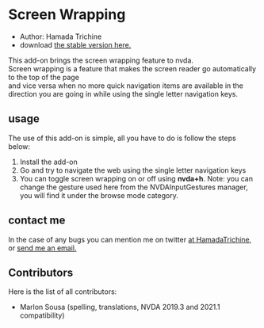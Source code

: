 # Screen Wrapping

* Author: Hamada Trichine
* download [the stable version here.][1]

This add-on brings the screen wrapping feature to nvda.  
Screen wrapping is a feature that makes the screen reader go automatically to the top of the page  
and vice versa when no more quick navigation items are available in the direction you are going in while using   the single letter navigation keys.

## usage

The use of this add-on is simple, all you have to do is follow the steps below:  

 1. Install the add-on
 2. Go and try to navigate the web using the single letter navigation keys
 3. You can toggle screen wrapping on or off using **nvda+h**.
  Note: you can change the gesture used here from the NVDAInputGestures manager, you will find it under the browse mode category.
  
## contact me

In the case of any bugs you can mention me on twitter [at HamadaTrichine](https://twitter.com/hamadatrichine), or [send me an email.](mailto:hamadalog25@gmail.com)

## Contributors

Here is the list of all contributors:

* Marlon Sousa (spelling, translations, NVDA 2019.3 and 2021.1 compatibility)

[1]: https://github.com/hamadatrichine/nvda-screen-wrapping/releases/latest
